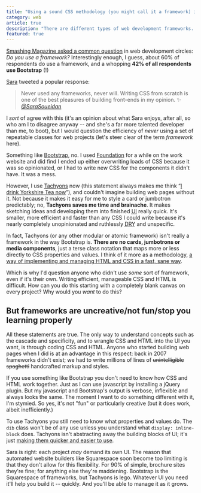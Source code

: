 ```yaml
---
title: "Using a sound CSS methodology (you might call it a framework) is a good thing"
category: web
article: true
description: "There are different types of web development frameworks. Overly opinionated frameworks like Bootstrap and Foundation can prove inflexible, &#8220;uncreative&#8221; and inefficient, but modular efforts such as Tachyons make writing manageable code a lot easier &#8212; and they don&#8217;t stifle creativity."
featured: true
---
```


[Smashing Magazine asked a common question](https://mobile.twitter.com/smashingmag/status/898222789613715463) in web development circles: _Do you use a framework?_ Interestingly enough, I guess, about 60% of respondents do use a framework, and a whopping **42% of all respondents use Bootstrap** (!)

[Sara](https://www.sarasoueidan.com/) tweeted a popular response:

> Never used any frameworks, never will. Writing CSS from scratch is one of the best pleasures of building front-ends in my opinion. ✨ <cite><a href="https://mobile.twitter.com/SaraSoueidan/status/898234232195174400">@SaraSoueidan</a></cite>

I _sort_ of agree with this (it's an opinion about what Sara enjoys, after all, so who am I to disagree anyway -- and she's a far more talented developer than me, to boot), but I would question the efficiency of _never_ using a set of repeatable classes for web projects (let's steer clear of the term <i>framework</i> here).

Something like [Bootstrap](https://getbootstrap.com/), no. I used [Foundation](https://foundation.zurb.com/) for a while on the work website and did find I ended up either overwriting loads of CSS because it was so opinionated, or I had to write new CSS for the components it didn't have. It was a mess.

However, I use [Tachyons](https://tachyons.io) now (this statement always makes me think &#8220;[I drink Yorkshire Tea now](https://www.youtube.com/watch?v=24N7GMk2Byo)&#8221;), and couldn't imagine building web pages without it. Not because it makes it easy for me to style a card or jumbotron predictably; no, **Tachyons saves me time and brainache**. It makes sketching ideas and developing them into finished <abbr title="User interface">UI</abbr> really quick. It's smaller, more efficient and faster than any CSS I could write because it's nearly completely unopinionated and ruthlessly <abbr title="Do not repeat yourself">DRY</abbr> and unspecific.

In fact, Tachyons (or any other modular or atomic framework) isn't really a framework in the way Bootstrap is. **There are no cards, jumbotrons or media components**, just a terse class notation that maps more or less directly to CSS properties and values. I think of it more as a methodology, [a way of implementing and managing HTML and CSS in a fast, sane way](https://mrmrs.github.io/writing/2016/03/24/scalable-css/).

Which is why I'd question anyone who didn't use _some_ sort of framework, even if it's their own. Writing efficient, manageable CSS and HTML is difficult. How can you do this starting with a completely blank canvas on every project? Why would you _want_ to do this?

## But frameworks are uncreative/not fun/stop you learning properly

All these statements are true. The only way to understand concepts such as the cascade and specificity, and to wrangle CSS and HTML into the UI you want, is through coding CSS and HTML. Anyone who started building web pages when I did is at an advantage in this respect: back in 2007 frameworks didn't exist; we had to write millions of lines of <del>unintelligible spaghetti</del> handcrafted markup and styles.

If you use something like Bootstrap you don't need to know how CSS and HTML work together. Just as I can use javascript by installing a jQuery plugin. But my javascript and Bootstrap's output is verbose, inflexible and always looks the same. The moment I want to do something different with it, I'm stymied. So yes, it's not "fun" or particularly creative (but it does work, albeit inefficiently.)

To use Tachyons you still need to know what properties and values do. The `dib` class won't be of any use unless you understand what `display: inline-block` does. Tachyons isn't abstracting away the building blocks of UI; it's just [making them quicker and easier to use](/posts/design-habits/).

Sara is right: each project _may_ demand its own UI. The reason that automated website builders like Squarespace soon become too limiting is that they don't allow for this flexibility. For 90% of simple, brochure sites they're fine; for anything else they're maddening. Bootstrap is the Squarespace of frameworks, but Tachyons is lego. Whatever UI you need it'll help you build it -- quickly. And you'll be able to manage it as it grows.

